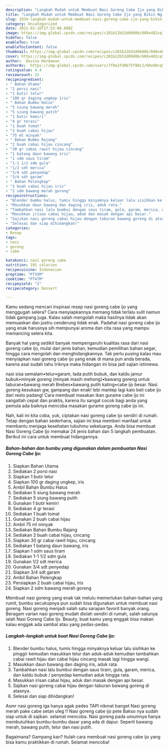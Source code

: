 ```yaml
---
description: "Langkah Mudah untuk Membuat Nasi Goreng Cabe Ijo yang Bikin Ngiler"
title: "Langkah Mudah untuk Membuat Nasi Goreng Cabe Ijo yang Bikin Ngiler"
slug: 2034-langkah-mudah-untuk-membuat-nasi-goreng-cabe-ijo-yang-bikin-ngiler
category: Uncategorized
date: 2021-03-16T17:53:08.890Z
image: https://img-global.cpcdn.com/recipes/c281b12b52d09d0b/680x482cq70/nasi-goreng-cabe-ijo-foto-resep-utama.jpg
hideToc: false
enableToc: true
enableTocContent: false
thumbnail: https://img-global.cpcdn.com/recipes/c281b12b52d09d0b/680x482cq70/nasi-goreng-cabe-ijo-foto-resep-utama.jpg
cover: https://img-global.cpcdn.com/recipes/c281b12b52d09d0b/680x482cq70/nasi-goreng-cabe-ijo-foto-resep-utama.jpg
author:  Devina Hermawan
authorAv:  https://img-global.cpcdn.com/users/7f0a2fd8b75f80c2/60x60cq50/avatar.jpg
ratingvalue: 4.4
reviewcount: 22
recipeingredient:
- " Bahan Utama"
- "2 porsi nasi"
- "1 butir telur"
- "100 gr daging ungkep iris"
- " Bahan Bumbu Halus"
- "5 siung bawang merah"
- "5 siung bawang putih"
- "1 butir kemiri"
- "4 gr terasi"
- "1 buah tomat"
- "2 buah cabai hijau"
- "75 ml minyak"
- " Bahan Bumbu Rajang"
- "2 buah cabai hijau cincang"
- "30 gr cabai rawit hijau cincang"
- "1 batang daun bawang iris"
- "1 sdm saus tiram"
- "1-1 1/2 sdm gula"
- "1/2 sdt merica"
- "3/4 sdt penyedap"
- "3/4 sdt garam"
- " Bahan Pelengkap"
- "2 buah cabai hijau iris"
- "2 sdm bawang merah goreng"
recipeinstructions:
- "Blender bumbu halus, tumis hingga minyaknya keluar lalu sisihkan ke pinggir kemudian masukkan telur dan aduk-aduk kemudian tambahkan cabai rawit hijau dan cabai hijau cincang masak lagi hingga wangi."
- "Masukkan daun bawang dan daging iris, aduk rata."
- "Tambahkan nasi lalu bumbui dengan saus tiram, gula, garam, merica, dan kaldu bubuk / penyedap kemudian aduk hingga rata."
- "Masukkan irisan cabai hijau, aduk dan masak dengan api besar."
- "Sajikan nasi goreng cabai hijau dengan taburan bawang goreng di atasnya."
- "Selesai dan siap dihidangkan!"
categories:
- Resep
tags:
- nasi
- goreng
- cabe

katakunci: nasi goreng cabe 
nutrition: 191 calories
recipecuisine: Indonesian
preptime: "PT35M"
cooktime: "PT47M"
recipeyield: "2"
recipecategory: Dessert

---
```



Kamu sedang mencari inspirasi resep nasi goreng cabe ijo yang menggugah selera? Cara menyiapkannya memang tidak terlalu sulit namun tidak gampang juga. Kalau salah mengolah maka hasilnya tidak akan memuaskan dan justru cenderung tidak enak. Padahal nasi goreng cabe ijo yang enak harusnya sih mempunyai aroma dan cita rasa yang mampu memancing selera kita.


Banyak hal yang sedikit banyak mempengaruhi kualitas rasa dari nasi goreng cabe ijo, mulai dari jenis bahan, kemudian pemilihan bahan segar, hingga cara mengolah dan menghidangkannya. Tak perlu pusing kalau mau menyiapkan nasi goreng cabe ijo yang enak di mana pun anda berada, karena asal sudah tahu triknya maka hidangan ini bisa jadi sajian istimewa.

nasi sisa semalam•telur•garam, lada putih bubuk, dan kaldu jamur bubuk•minyak goreng (minyak masih mehong)•bawang goreng untuk taburan•bawang merah Brebes•bawang putih kating•cabe ijo besar. Nasi goreng kesukaan gw, gampang dan enak! lebi mantep lagi kalo beli cabe ijo dari resto padang! Cara membuat masakan ikan gurame cabe ijo ini sangatlah cepat dan praktis, karena itu sangat cocok bagi anda yang pemula ada baiknya mencoba masakan gurame goreng cabe ijo ini.


Nah, kali ini kita coba, yuk, ciptakan nasi goreng cabe ijo sendiri di rumah. Tetap dengan bahan sederhana, sajian ini bisa memberi manfaat untuk membantu menjaga kesehatan tubuhmu sekeluarga. Anda bisa membuat Nasi Goreng Cabe Ijo memakai 24 jenis bahan dan 5 langkah pembuatan. Berikut ini cara untuk membuat hidangannya.

<!--inarticleads1-->

##### Bahan-bahan dan bumbu yang digunakan dalam pembuatan Nasi Goreng Cabe Ijo:

1. Siapkan  Bahan Utama
1. Sediakan 2 porsi nasi
1. Siapkan 1 butir telur
1. Siapkan 100 gr daging ungkep, iris
1. Ambil  Bahan Bumbu Halus
1. Sediakan 5 siung bawang merah
1. Sediakan 5 siung bawang putih
1. Gunakan 1 butir kemiri
1. Sediakan 4 gr terasi
1. Sediakan 1 buah tomat
1. Gunakan 2 buah cabai hijau
1. Ambil 75 ml minyak
1. Sediakan  Bahan Bumbu Rajang
1. Sediakan 2 buah cabai hijau, cincang
1. Siapkan 30 gr cabai rawit hijau, cincang
1. Sediakan 1 batang daun bawang, iris
1. Siapkan 1 sdm saus tiram
1. Sediakan 1-1 1/2 sdm gula
1. Gunakan 1/2 sdt merica
1. Gunakan 3/4 sdt penyedap
1. Siapkan 3/4 sdt garam
1. Ambil  Bahan Pelengkap
1. Persiapkan 2 buah cabai hijau, iris
1. Siapkan 2 sdm bawang merah goreng


Membuat nasi goreng yang enak tak melulu memerlukan bahan-bahan yang rumit, bumbu secukupnya pun sudah bisa digunakan untuk membuat nasi goreng. Nasi goreng menjadi salah satu sarapan favorit banyak orang. Beragam varian nasi goreng mudah diolah sendiri di rumah, salah satunya ialah Nasi Goreng Cabe Ijo. Beauty, buat kamu yang enggak bisa makan kalau enggak ada sambal atau yang pedas-pedas. 

<!--inarticleads2-->

##### Langkah-langkah untuk buat Nasi Goreng Cabe Ijo:

1. Blender bumbu halus, tumis hingga minyaknya keluar lalu sisihkan ke pinggir kemudian masukkan telur dan aduk-aduk kemudian tambahkan cabai rawit hijau dan cabai hijau cincang masak lagi hingga wangi.
1. Masukkan daun bawang dan daging iris, aduk rata.
1. Tambahkan nasi lalu bumbui dengan saus tiram, gula, garam, merica, dan kaldu bubuk / penyedap kemudian aduk hingga rata.
1. Masukkan irisan cabai hijau, aduk dan masak dengan api besar.
1. Sajikan nasi goreng cabai hijau dengan taburan bawang goreng di atasnya.
1. Selesai dan siap dihidangkan!

Asmr nasi goreng iga hanya agak pedes TAPI nikmat banget Nasi goreng merah pake cabe setan uleg !! Nasi goreng cabe ijo pete Bakso nya sudah siap untuk di sajikan. selamat mencoba. Nasi goreng pada umumnya hanya membutuhkan bumbu-bumbu dasar yang ada di dapur. Seperti bawang merah, bawang putih, telur dan nasi putih. 

Bagaimana? Gampang kan? Itulah cara membuat nasi goreng cabe ijo yang bisa kamu praktikkan di rumah. Selamat mencoba!
